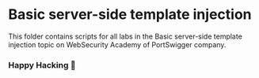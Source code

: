 # Basic server-side template injection
This folder contains scripts for all labs in the Basic server-side template injection topic on WebSecurity Academy of PortSwigger company.

### Happy Hacking 👾

